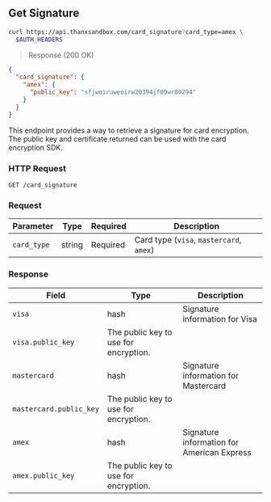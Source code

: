 ## Get Signature

```bash
curl https://api.thanxsandbox.com/card_signature?card_type=amex \
  $AUTH_HEADERS
```

> Response (200 OK)

```json
{
  "card_signature": {
    "amex": {
      "public_key": "sfjwoiruweoirw20394jf09wr80294"
    }
  }
}
```

This endpoint provides a way to retrieve a signature for card encryption. The public key
and certificate returned can be used with the card encryption SDK.

### HTTP Request

`GET /card_signature`

### Request

Parameter | Type | Required | Description
--------- | ---- | -------- | -----------
`card_type` | string | Required | Card type (`visa`, `mastercard`, `amex`)

### Response

Field | Type | Description
----- | ---- | -----------
`visa` | hash | Signature information for Visa
`visa.public_key` | The public key to use for encryption.
`mastercard` | hash | Signature information for Mastercard
`mastercard.public_key` | The public key to use for encryption.
`amex` | hash | Signature information for American Express
`amex.public_key` | The public key to use for encryption.
